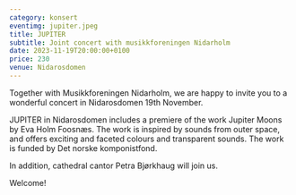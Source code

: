 ```yaml
---
category: konsert
eventimg: jupiter.jpeg
title: JUPITER
subtitle: Joint concert with musikkforeningen Nidarholm
date: 2023-11-19T20:00:00+0100
price: 230
venue: Nidarosdomen
---
```

Together with Musikkforeningen Nidarholm, we are happy to invite you to a wonderful concert in Nidarosdomen 19th November.

JUPITER in Nidarosdomen includes a premiere of the work Jupiter Moons by Eva Holm Foosnæs. The work is inspired by sounds from outer space, and offers exciting and faceted colours and transparent sounds. The work is funded by Det norske komponistfond.

In addition, cathedral cantor Petra Bjørkhaug will join us.

Welcome!
